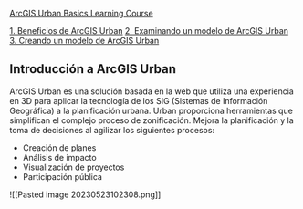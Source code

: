 [ArcGIS Urban Basics Learning Course](https://www.esri.com/training/catalog/5ee0101aefb9bc0b7003ae95/arcgis-urban-basics/)

[1. Beneficios de ArcGIS Urban](obsidian://open?vault=EsriJJTT&file=Servicios%20Estrat%C3%A9gicos%2FSevilla%2FArcGIS%20Urban%20model%2FArcGIS%20Urban%20Esri%20Training%2F1.%20ArcGIS%20Urban%20Basics%2FBeneficios%20de%20ArcGIS%20Urban)
[2. Examinando un modelo de ArcGIS Urban](obsidian://open?vault=EsriJJTT&file=Servicios%20Estrat%C3%A9gicos%2FSevilla%2FArcGIS%20Urban%20model%2FArcGIS%20Urban%20Esri%20Training%2F1.%20ArcGIS%20Urban%20Basics%2FExamining%20an%20ArcGIS%20Urban%20model)
[3. Creando un modelo de ArcGIS Urban](obsidian://open?vault=EsriJJTT&file=Servicios%20Estrat%C3%A9gicos%2FSevilla%2FArcGIS%20Urban%20model%2FArcGIS%20Urban%20Esri%20Training%2F1.%20ArcGIS%20Urban%20Basics%2FCreando%20un%20modelo%20de%20ArcGIS%20Urban)

## Introducción a ArcGIS Urban

ArcGIS Urban es una solución basada en la web que utiliza una experiencia en 3D para aplicar la tecnología de los SIG (Sistemas de Información Geográfica) a la planificación urbana. Urban proporciona herramientas que simplifican el complejo proceso de zonificación. Mejora la planificación y la toma de decisiones al agilizar los siguientes procesos:

-   Creación de planes
-   Análisis de impacto
-   Visualización de proyectos
-   Participación pública


![[Pasted image 20230523102308.png]]


